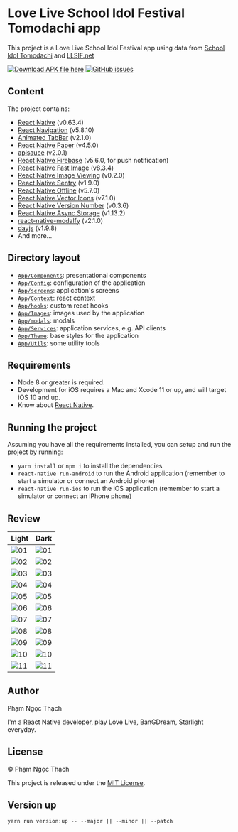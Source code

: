 # Love Live School Idol Festival Tomodachi app

This project is a Love Live School Idol Festival app using data from [School Idol Tomodachi](https://schoolido.lu/) and [LLSIF.net](https://llsif.net/)

[![Download APK file here](https://img.shields.io/github/downloads/pnthach95/LLSIFTomodachiApp/total.svg?style=flat-square)](https://github.com/pnthach95/LLSIFTomodachiApp/releases)
[![GitHub issues](https://img.shields.io/github/issues/pnthach95/LLSIFTomodachiApp.svg?style=flat-square)](https://github.com/pnthach95/LLSIFTomodachiApp/issues)

## Content

The project contains:

- [React Native](https://reactnative.dev/) (v0.63.4)
- [React Navigation](https://reactnavigation.org/) (v5.8.10)
- [Animated TabBar](https://github.com/gorhom/react-native-animated-tabbar) (v2.1.0)
- [React Native Paper](https://callstack.github.io/react-native-paper/) (v4.5.0)
- [apisauce](https://github.com/infinitered/apisauce) (v2.0.1)
- [React Native Firebase](https://v5.rnfirebase.io/docs/v5.x.x/getting-started) (v5.6.0, for push notification)
- [React Native Fast Image](https://github.com/DylanVann/react-native-fast-image) (v8.3.4)
- [React Native Image Viewing](https://github.com/jobtoday/react-native-image-viewing) (v0.2.0)
- [React Native Sentry](https://sentry.io) (v1.9.0)
- [React Native Offline](https://github.com/rgommezz/react-native-offline) (v5.7.0)
- [React Native Vector Icons](https://github.com/oblador/react-native-vector-icons) (v7.1.0)
- [React Native Version Number](https://github.com/APSL/react-native-version-number) (v0.3.6)
- [React Native Async Storage](https://react-native-async-storage.github.io/async-storage/) (v1.13.2)
- [react-native-modalfy](https://colorfy-software.gitbook.io/react-native-modalfy/) (v2.1.0)
- [dayjs](https://day.js.org/) (v1.9.8)
- And more...

## Directory layout

- [`App/Components`](App/Components): presentational components
- [`App/Config`](App/Config): configuration of the application
- [`App/screens`](App/screens): application's screens
- [`App/Context`](App/Context): react context
- [`App/hooks`](App/hooks): custom react hooks
- [`App/Images`](App/Images): images used by the application
- [`App/modals`](App/modals): modals
- [`App/Services`](App/Services): application services, e.g. API clients
- [`App/Theme`](App/Theme): base styles for the application
- [`App/Utils`](App/Utils): some utility tools

## Requirements

- Node 8 or greater is required.
- Development for iOS requires a Mac and Xcode 11 or up, and will target iOS 10 and up.
- Know about [React Native](https://reactnative.dev).

## Running the project

Assuming you have all the requirements installed, you can setup and run the project by running:

- `yarn install` or `npm i` to install the dependencies
- `react-native run-android` to run the Android application (remember to start a simulator or connect an Android phone)
- `react-native run-ios` to run the iOS application (remember to start a simulator or connect an iPhone phone)

## Review

| Light                     | Dark                           |
| ------------------------- | ------------------------------ |
| ![01](docs/images/01.png) | ![01](docs/images/01_dark.png) |
| ![02](docs/images/02.png) | ![02](docs/images/02_dark.png) |
| ![03](docs/images/03.png) | ![03](docs/images/03_dark.png) |
| ![04](docs/images/04.png) | ![04](docs/images/04_dark.png) |
| ![05](docs/images/05.png) | ![05](docs/images/05_dark.png) |
| ![06](docs/images/06.png) | ![06](docs/images/06_dark.png) |
| ![07](docs/images/07.png) | ![07](docs/images/07_dark.png) |
| ![08](docs/images/08.png) | ![08](docs/images/08_dark.png) |
| ![09](docs/images/09.png) | ![09](docs/images/09_dark.png) |
| ![10](docs/images/10.png) | ![10](docs/images/10_dark.png) |
| ![11](docs/images/11.png) | ![11](docs/images/11_dark.png) |

## Author

Phạm Ngọc Thạch

I'm a React Native developer, play Love Live, BanGDream, Starlight everyday.

## License

© Phạm Ngọc Thạch

This project is released under the [MIT License](LICENSE).

## Version up

`yarn run version:up -- --major || --minor || --patch`
